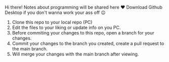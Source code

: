 Hi there! Notes about programming will be shared here ❤️
Download Github Desktop if you don't wanna work your ass off 😉

1. Clone this repo to your local repo (PC)
2. Edit the files to your liking or update info on you PC.
3. Before commiting your changes to this repo, open a branch for your changes.
4. Commit your changes to the branch you created, create a pull request to the main branch.
5. Will merge your changes with the main branch after viewing.

